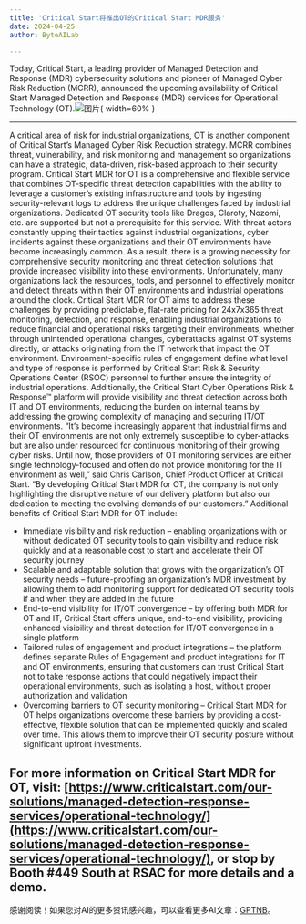 ```yaml
---
title: 'Critical Start将推出OT的Critical Start MDR服务'
date: 2024-04-25
author: ByteAILab

---
```


Today, Critical Start, a leading provider of Managed Detection and Response (MDR) cybersecurity solutions and pioneer of Managed Cyber Risk Reduction (MCRR), announced the upcoming availability of Critical Start Managed Detection and Response (MDR) services for Operational Technology (OT).![图片](https://ai-techpark.com/wp-content/uploads/2024/04/Critical-960x540.jpg){ width=60% }

---
 A critical area of risk for industrial organizations, OT is another component of Critical Start’s Managed Cyber Risk Reduction strategy. MCRR combines threat, vulnerability, and risk monitoring and management so organizations can have a strategic, data-driven, risk-based approach to their security program.
Critical Start MDR for OT is a comprehensive and flexible service that combines OT-specific threat detection capabilities with the ability to leverage a customer’s existing infrastructure and tools by ingesting security-relevant logs to address the unique challenges faced by industrial organizations. Dedicated OT security tools like Dragos, Claroty, Nozomi, etc. are supported but not a prerequisite for this service.
With threat actors constantly upping their tactics against industrial organizations, cyber incidents against these organizations and their OT environments have become increasingly common. As a result, there is a growing necessity for comprehensive security monitoring and threat detection solutions that provide increased visibility into these environments. Unfortunately, many organizations lack the resources, tools, and personnel to effectively monitor and detect threats within their OT environments and industrial operations around the clock.
Critical Start MDR for OT aims to address these challenges by providing predictable, flat-rate pricing for 24x7x365 threat monitoring, detection, and response, enabling industrial organizations to reduce financial and operational risks targeting their environments, whether through unintended operational changes, cyberattacks against OT systems directly, or attacks originating from the IT network that impact the OT environment. Environment-specific rules of engagement define what level and type of response is performed by Critical Start Risk & Security Operations Center (RSOC) personnel to further ensure the integrity of industrial operations.
Additionally, the Critical Start Cyber Operations Risk & Response™ platform will provide visibility and threat detection across both IT and OT environments, reducing the burden on internal teams by addressing the growing complexity of managing and securing IT/OT environments.
“It’s become increasingly apparent that industrial firms and their OT environments are not only extremely susceptible to cyber-attacks but are also under resourced for continuous monitoring of their growing cyber risks. Until now, those providers of OT monitoring services are either single technology-focused and often do not provide monitoring for the IT environment as well,” said Chris Carlson, Chief Product Officer at Critical Start. “By developing Critical Start MDR for OT, the company is not only highlighting the disruptive nature of our delivery platform but also our dedication to meeting the evolving demands of our customers.”
Additional benefits of Critical Start MDR for OT include:
- Immediate visibility and risk reduction – enabling organizations with or without dedicated OT security tools to gain visibility and reduce risk quickly and at a reasonable cost to start and accelerate their OT security journey
- Scalable and adaptable solution that grows with the organization’s OT security needs – future-proofing an organization’s MDR investment by allowing them to add monitoring support for dedicated OT security tools if and when they are added in the future
- End-to-end visibility for IT/OT convergence – by offering both MDR for OT and IT, Critical Start offers unique, end-to-end visibility, providing enhanced visibility and threat detection for IT/OT convergence in a single platform
- Tailored rules of engagement and product integrations – the platform defines separate Rules of Engagement and product integrations for IT and OT environments, ensuring that customers can trust Critical Start not to take response actions that could negatively impact their operational environments, such as isolating a host, without proper authorization and validation
- Overcoming barriers to OT security monitoring – Critical Start MDR for OT helps organizations overcome these barriers by providing a cost-effective, flexible solution that can be implemented quickly and scaled over time. This allows them to improve their OT security posture without significant upfront investments.

For more information on Critical Start MDR for OT, visit: [https://www.criticalstart.com/our-solutions/managed-detection-response-services/operational-technology/](https://www.criticalstart.com/our-solutions/managed-detection-response-services/operational-technology/), or stop by Booth #449 South at RSAC for more details and a demo.
---
感谢阅读！如果您对AI的更多资讯感兴趣，可以查看更多AI文章：[GPTNB](https://gptnb.com)。